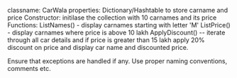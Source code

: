 classname:
    CarWala
properties:
    Dictionary/Hashtable to store carname and price
Constructor:
 initilase the collection  with   10 carnames and its price
Functions:
    ListNames() - display carnames starting with letter 'M'
    ListPrice() - display carnames where price is above 10 lakh
    ApplyDiscount() -- iterate through all car details and if price is greater than 15 lakh apply 20% discount on price and display car name and discounted price.

 Ensure that  exceptions are handled if any. Use proper naming conventions, comments etc.
